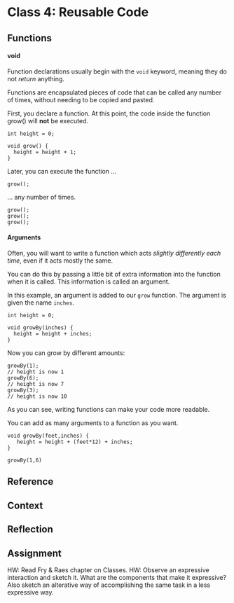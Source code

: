 # Class 4: Reusable Code



## Functions

#### void

Function declarations usually begin with the `void` keyword, meaning they do not *return* anything.

Functions are encapsulated pieces of code that can be called any number of times, without needing to be copied and pasted.

First, you declare a function. At this point, the code inside the function grow() will **not** be executed.

```
int height = 0;

void grow() {
  height = height + 1;
}
```

Later, you can execute the function ...

```
grow();
```

... any number of times.

```
grow();
grow();
grow();
```

#### Arguments

Often, you will want to write a function which acts *slightly differently each time*, even if it acts mostly the same.

You can do this by passing a little bit of extra information into the function when it is called. This information is called an argument.

In this example, an argument is added to our `grow` function. The argument is given the name `inches`.

```
int height = 0;

void growBy(inches) {
  height = height + inches;
}
```

Now you can grow by different amounts:

```
growBy(1);
// height is now 1
growBy(6);
// height is now 7
growBy(3);
// height is now 10
```

As you can see, writing functions can make your code more readable.

You can add as many arguments to a function as you want.

```
void growBy(feet,inches) {
   height = height + (feet*12) + inches;
}

growBy(1,6)
```

## Reference


## Context


## Reflection


## Assignment
HW: Read Fry & Raes chapter on Classes.
HW: Observe an expressive interaction and sketch it. What are the components that make it expressive? Also sketch an alterative way of accomplishing the same task in a less expressive way.
